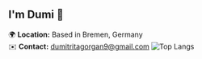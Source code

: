 ## I'm Dumi 👋
🌍 **Location:** Based in Bremen, Germany  
✉️ **Contact:** dumitritagorgan9@gmail.com
![Top Langs](https://github-readme-stats.vercel.app/api/top-langs/?username=dumitrita1&hide_progress=true)
